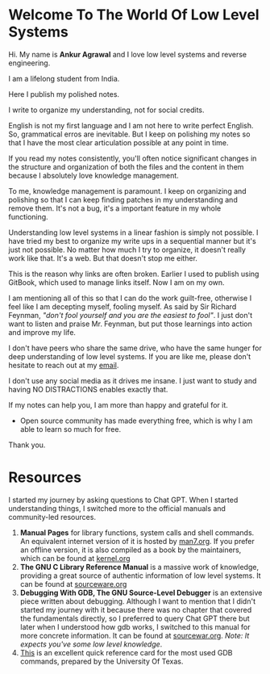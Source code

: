 # Welcome To The World Of Low Level Systems

Hi. My name is **Ankur Agrawal** and I love low level systems and reverse engineering.

I am a lifelong student from India.

Here I publish my polished notes.

I write to organize my understanding, not for social credits.

English is not my first language and I am not here to write perfect English. So, grammatical erros are inevitable. But I keep on polishing my notes so that I have the most clear articulation possible at any point in time.

If you read my notes consistently, you'll often notice significant changes in the structure and organization of both the files and the content in them because I absolutely love knowledge management.

To me, knowledge management is paramount. I keep on organizing and polishing so that I can keep finding patches in my understanding and remove them. It's not a bug, it's a important feature in my whole functioning.

Understanding low level systems in a linear fashion is simply not possible. I have tried my best to organize my write ups in a sequential manner but it's just not possible. No matter how much I try to organize, it doesn't really work like that. It's a web. But that doesn't stop me either.

This is the reason why links are often broken. Earlier I used to publish using GitBook, which used to manage links itself. Now I am on my own.

I am mentioning all of this so that I can do the work guilt-free, otherwise I feel like I am decepting myself, fooling myself. As said by Sir Richard Feynman, *"don't fool yourself and you are the easiest to fool"*. I just don't want to listen and praise Mr. Feynman, but put those learnings into action and improve my life.

I don't have peers who share the same drive, who have the same hunger for deep understanding of low level systems. If you are like me, please don't hesitate to reach out at my [email](mailto:manageme@protonmail.com).

I don't use any social media as it drives me insane. I just want to study and having NO DISTRACTIONS enables exactly that.

If my notes can help you, I am more than happy and grateful for it.
- Open source community has made everything free, which is why I am able to learn so much for free.

Thank you.

# Resources

I started my journey by asking questions to Chat GPT. When I started understanding things, I switched more to the official manuals and community-led resources.

1. **Manual Pages** for library functions, system calls and shell commands. An equivalent internet version of it is hosted by [man7.org](https://man7.org/linux/man-pages/). If you prefer an offline version, it is also compiled as a book by the maintainers, which can be found at [kernel.org](https://mirrors.edge.kernel.org/pub/linux/docs/man-pages/book/)
2. **The GNU C Library Reference Manual** is a massive work of knowledge, providing a great source of authentic information of low level systems. It can be found at [sourceware.org](https://sourceware.org/glibc/manual/latest/pdf/libc.pdf)
3. **Debugging With GDB, The GNU Source-Level Debugger** is an extensive piece written about debugging. Although I want to mention that I didn't started my journey with it because there was no chapter that covered the fundamentals directly, so I preferred to query Chat GPT there but later when I understood how gdb works, I switched to this manual for more concrete information. It can be found at [sourcewar.org](https://sourceware.org/gdb/current/onlinedocs/gdb.pdf). *Note: It expects you've some low level knowledge*.
4. [This](https://users.ece.utexas.edu/~adnan/gdb-refcard.pdf) is an excellent quick reference card for the most used GDB commands, prepared by the University Of Texas.